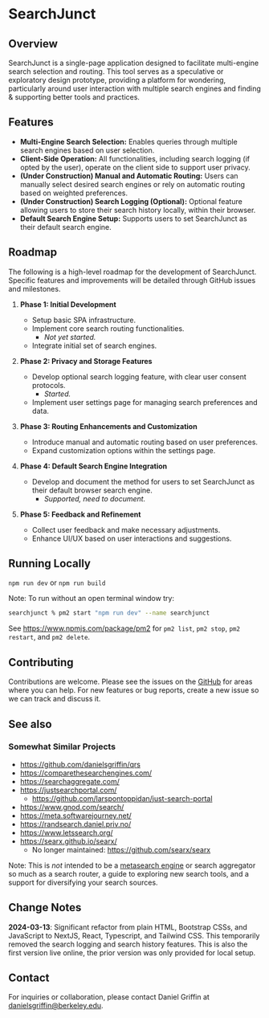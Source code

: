 # SearchJunct


## Overview
SearchJunct is a single-page application designed to facilitate multi-engine search selection and routing. This tool serves as a speculative or exploratory design prototype, providing a platform for wondering, particularly around user interaction with multiple search engines and finding & supporting better tools and practices.

## Features
- **Multi-Engine Search Selection:** Enables queries through multiple search engines based on user selection.
- **Client-Side Operation:** All functionalities, including search logging (if opted by the user), operate on the client side to support user privacy.
- **(Under Construction) Manual and Automatic Routing:** Users can manually select desired search engines or rely on automatic routing based on weighted preferences.
- **(Under Construction) Search Logging (Optional):** Optional feature allowing users to store their search history locally, within their browser.
- **Default Search Engine Setup:** Supports users to set SearchJunct as their default search engine.

## Roadmap
The following is a high-level roadmap for the development of SearchJunct. Specific features and improvements will be detailed through GitHub issues and milestones.

1. **Phase 1: Initial Development**
   - Setup basic SPA infrastructure.
   - Implement core search routing functionalities.
      - _Not yet started._
   - Integrate initial set of search engines.

2. **Phase 2: Privacy and Storage Features**
   - Develop optional search logging feature, with clear user consent protocols.
      - _Started._
   - Implement user settings page for managing search preferences and data.

3. **Phase 3: Routing Enhancements and Customization**
   - Introduce manual and automatic routing based on user preferences.
   - Expand customization options within the settings page.

4. **Phase 4: Default Search Engine Integration**
   - Develop and document the method for users to set SearchJunct as their default browser search engine.
      - _Supported, need to document._

5. **Phase 5: Feedback and Refinement**
   - Collect user feedback and make necessary adjustments.
   - Enhance UI/UX based on user interactions and suggestions.



## Running Locally

`npm run dev` or `npm run build`

Note: To run without an open terminal window try:

```zsh
searchjunct % pm2 start "npm run dev" --name searchjunct
```

See https://www.npmjs.com/package/pm2 for `pm2 list`, `pm2 stop`, `pm2 restart`, and `pm2 delete`.

## Contributing
Contributions are welcome. Please see the issues on the [GitHub](#) for areas where you can help. For new features or bug reports, create a new issue so we can track and discuss it.

## See also

### Somewhat Similar Projects

- https://github.com/danielsgriffin/qrs
- https://comparethesearchengines.com/
- https://searchaggregate.com/
- https://justsearchportal.com/
    - https://github.com/larspontoppidan/just-search-portal
- https://www.gnod.com/search/
- https://meta.softwarejourney.net/
- https://randsearch.daniel.priv.no/
- https://www.letssearch.org/
- https://searx.github.io/searx/
    - No longer maintained: https://github.com/searx/searx

Note: This is _not_ intended to be a [metasearch engine](https://en.wikipedia.org/wiki/Metasearch_engine) or search aggregator so much as a search router, a guide to exploring new search tools, and a support for diversifying your search sources.

## Change Notes

**2024-03-13**: Significant refactor from plain HTML, Bootstrap CSSs, and JavaScript to NextJS, React, Typescript, and Tailwind CSS. This temporarily removed the search logging and search history features. This is also the first version live online, the prior version was only provided for local setup.

## Contact
For inquiries or collaboration, please contact Daniel Griffin at [danielsgriffin@berkeley.edu](mailto:danielsgriffin@berkeley.edu).